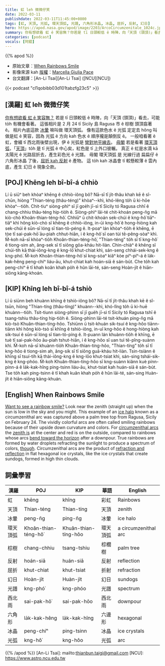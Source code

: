 ```yaml
---
title: 虹 leh 微微仔笑
date: 2022-03-11
publishdate: 2022-03-11T11:45:00+0800
tags: [虹, 天頂, 光弧, 環天頂弧, 光譜, 六角形冰晶, 冰晶, 屈折, 反射, 幻日]
hero: https://apod.nasa.gov/apod/image/2203/ArcoCircumzenitale_1024c.jpg
summary: 你有想欲看 虹 ê 笑容無？你若是 tī 日頭較低 ê 時陣，向「天頂 (頭頂)」看去，可能 to̍h 有機會看著。
categories: [podcast]
vocals: [阿錕]
---
```


{{% apod %}}

- 原始文章：[When Rainbows Smile](https://apod.nasa.gov/apod/ap220311.html)
- 影像來源 kah [版權][copyright]：[Marcella Giulia Pace](https://greenflash.photo/about-me/)
- 台文翻譯：[An-Li Tsai][An-Li Tsai] ([NCU][NCU])

{{< podcast "cl1qobibb03d101tabzfg23c5" >}}

## [漢羅] 虹 leh 微微仔笑
[你有想欲看 虹 ê 笑容無？][Want to see a rainbow smile?]
若是 tī 日頭較低 ê 時陣，向「天頂 (頭頂)」看去，可能 to̍h 有機會看著。
這張相片是 2 月 24 tī Sicily 島 Ragusa 市 ê 棕樹 頭頂翕著 ê。
相片內底這款 [冰暈][ice halo] 嘛叫做 環天頂弧。
像有這款色水 ê 光弧 定定去 hŏng 叫做是虹 ê 笑容，因為 光弧 ê 方向 kah 色水 ê 順序攏是顛倒反 ê。
一般咱看著 ê 虹，會綴 tī 西北雨後壁出現，伊 ê 光弧是 [彎對地平線去][bend toward the horizon]。
[毋閣][though] 若是看著 [環天頂弧][circumzenithal arcs]，「[天頂][zenith is]」to̍h 是 tī 光弧 ê 中心矣，紅色是 tī 上外口彼輾。
真正 ê 虹是水滴 kā 太陽光 ê 光路屈折去，產生彩色光 ê 光譜。
毋閣 環天頂弧 是 光線行過 扁扁仔 ê 六角形冰晶 了後，[屈折 kah 反射][refraction and reflection] ê 產物。
這 to̍h kah 冰晶會 tī 較懸較薄 ê 雲內底，產生 幻日 ê 現象仝款。


## [POJ] Khēng leh bî-bî-á chhiò
Lí ū siūⁿ beh khòaⁿ khēng ê chhiò-iông bô?
Nā-sī tī ji̍t-thâu khah kē ê sî-chūn, hiòng "Thian-téng (thâu-téng)" khòaⁿ--khì, khó-lêng to̍h ū ki-hōe khòaⁿ--tio̍h.
Chit-tiuⁿ siòng-phìⁿ sī jī goe̍h jī-sì tī Sicily tó Ragusa chhī ê chang-chhiu thâu-téng hip-tio̍h ê.
Siòng-phìⁿ lāi-té chit-khoán peng-n̄g mā kiò-chò Khoân-thian-téng-hô͘.
Chhiūⁿ ū chit-khoán sek-chúi ê kng-hô͘ tiāⁿ-tiāⁿ khì hŏng kiò-chò sī khēng ê chhiò-iông, in-ūi kng-hô͘ ê hong-hiòng kah sek-chúi ê sūn-sī lóng sī tian-tò-péng ê.
It-poaⁿ lán khòaⁿ-tio̍h ê khēng, ē tòe tī sai-pak-hō͘ āu-piah chhut-hiān, i ê kng-hô͘ sī oan tùi tē-pêng-sòaⁿ khì.
M̄-koh nā-sī khòaⁿ-tio̍h Khoân-thian-téng-hô͘, "Thian-téng" to̍h sī tī kng-hô͘ ê tiong-sim ah, âng-sek sī tī siōng gōa-kháu hit-liàn.
Chin-chiàⁿ ê khēng sī chúi-tih kā thài-iông-kng ê kng-lō͘ khut-chiat khì, sán-seng chhái-sek-kng ê kng-phó͘.
M̄-koh Khoân-thian-téng-hô͘ sī kng-sòaⁿ kiâⁿ kòe píⁿ-píⁿ-á ê la̍k-kak-hêng peng-chiⁿ liáu-āu, khut-chiat kah hoán-siā ê sán-bu̍t.
Che to̍h kah peng-chiⁿ ē tī khah koân khah po̍h ê hûn lāi-té, sán-seng Hoàn-ji̍t ê hiān-siōng kāng-khoán.

## [KIP] Khīng leh bî-bî-á tshiò
Lí ū siūnn beh khuànn khīng ê tshiò-iông bô?
Nā-sī tī ji̍t-thâu khah kē ê sî-tsūn, hiòng "Thian-tíng (thâu-tíng)" khuànn--khì, khó-lîng to̍h ū ki-huē khuànn--tio̍h.
Tsit-tiunn siòng-phìnn sī jī gue̍h jī-sì tī Sicily tó Ragusa tshī ê tsang-tshiu thâu-tíng hip-tio̍h ê.
Siòng-phìnn lāi-té tsit-khuán ping-n̄g mā kiò-tsò Khuân-thian-tíng-hôo.
Tshiūnn ū tsit-khuán sik-tsuí ê kng-hôo tiānn-tiānn khì hŏng kiò-tsò sī khīng ê tshiò-iông, in-uī kng-hôo ê hong-hiòng kah sik-tsuí ê sūn-sī lóng sī tian-tò-píng ê.
It-puann lán khuànn-tio̍h ê khīng, ē tuè tī sai-pak-hōo āu-piah tshut-hiān, i ê kng-hôo sī uan tuì tē-pîng-suànn khì.
M̄-koh nā-sī khuànn-tio̍h Khuân-thian-tíng-hôo, "Thian-tíng" to̍h sī tī kng-hôo ê tiong-sim ah, âng-sik sī tī siōng guā-kháu hit-liàn.
Tsin-tsiànn ê khīng sī tsuí-tih kā thài-iông-kng ê kng-lōo khut-tsiat khì, sán-sing tshái-sik-kng ê kng-phóo.
M̄-koh Khuân-thian-tíng-hôo sī kng-suànn kiânn kuè pínn-pínn-á ê la̍k-kak-hîng ping-tsinn liáu-āu, khut-tsiat kah huán-siā ê sán-bu̍t.
Tse to̍h kah ping-tsinn ē tī khah kuân khah po̍h ê hûn lāi-té, sán-sing Huàn-ji̍t ê hiān-siōng kāng-khuán.

## [English] When Rainbows Smile
[Want to see a rainbow smile?][Want to see a rainbow smile?] Look near the zenith (straight up) when the sun is low in the sky and you might. This example of an [ice halo][ice halo] known as a circumzenithal arc was captured above a palm tree top from Ragusa, Sicily on February 24. The vividly colorful arcs are often called smiling rainbows because of their upside down curvature and colors. For [circumzenithal arcs][circumzenithal arcs] the [zenith is][zenith is] at the center and red is on the outside, compared to rainbows whose arcs [bend toward the horizon][bend toward the horizon] after a downpour. True rainbows are formed by water droplets refracting the sunlight to produce a spectrum of colors, [though][though]. Circumzenithal arcs are the product of [refraction and reflection][refraction and reflection] in flat hexagonal ice crystals, like the ice crystals that create sundogs, formed in high thin clouds.

## 詞彙學習

|漢羅|POJ|KIP|華語|English|
|-|-|-|-|-|
|虹|khēng|khīng|彩虹|Rainbows|
|天頂|Thian-téng|Thian-tíng|天頂|zenith|
|冰暈|peng-n̄g|ping-n̄g|冰暈|ice halo|
|環天頂弧|Khoân-thian-téng-hô͘|Khuân-thian-tíng-hôo|環天頂弧|a circumzenithal arc|
|棕樹|chang-chhiu|tsang-tshiu|棕櫚樹|palm tree|
|反射|hoán-siā|huán-siā|反射|reflection|
|屈折|khut-chiat|khut-tsiat|折射|refraction|
|幻日|Hoàn-ji̍t|Huàn-ji̍t|幻日|sundogs|
|光譜|kng-phó͘|kng-phóo|光譜|spectrum|
|西北雨|sai-pak-hō͘|sai-pak-hōo|西北雨|downpour|
|六角形|la̍k-kak-hêng|la̍k-kak-hîng|六邊形|hexagonal|
|冰晶|peng-chiⁿ|ping-tsinn|冰晶|ice crystals|
|光弧|kng-hô͘|kng-hôo|光弧|arc|

{{% /apod %}}
[An-Li Tsai]: mailto:thianbun.taigi@gmail.com
[NCU]: https://www.astro.ncu.edu.tw

[copyright]: https://apod.nasa.gov/apod/fap/lib/about_apod.html#srapply

[Want to see a rainbow smile?]:https://greenflash.photo/greenflash-gallery/greenflash-gallery/portfolio/circumzenithal-arc/#lightbox[group]/24/
[ice halo]:https://apod.nasa.gov/apod/ap181221.html
[circumzenithal arcs]:https://www.atoptics.co.uk/halo/cza.htm
[zenith is]:https://www.atoptics.co.uk/halo/czasalt.htm
[bend toward the horizon]:https://apod.nasa.gov/apod/ap100807.html
[though]:https://www.nasa.gov/feature/episode-20-we-asked-a-nasa-scientist-are-there-rainbows-on-mars
[refraction and reflection]:http://iapetus.jb.man.ac.uk/cza/CZA.html
